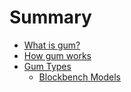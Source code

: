 # Summary

- [What is gum?](./what_is_gum.md)
- [How gum works](./how_gum_works.md)
- [Gum Types](./gumtypes/gum_types.md)
  - [Blockbench Models](./gumtypes/bb_models.md)